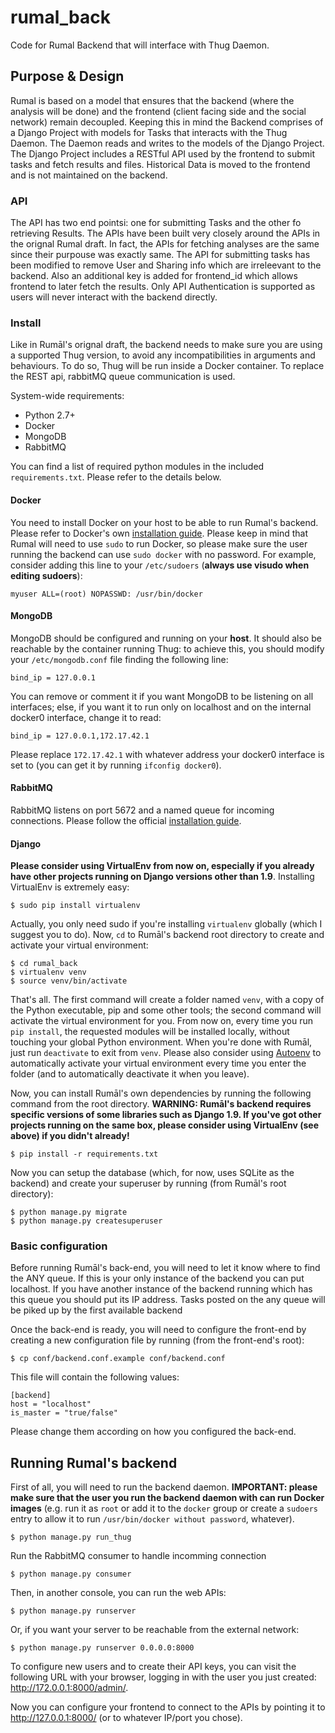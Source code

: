 # rumal_back
Code for Rumal Backend that will interface with Thug Daemon.

## Purpose & Design
Rumal is based on a model that ensures that the backend (where the analysis will be done) and the frontend (client facing side and the social network) remain decoupled. Keeping this in mind the Backend comprises of a Django Project with models for Tasks that interacts with the Thug Daemon. The Daemon reads and writes to the models of the Django Project. The Django Project includes a RESTful API used by the frontend to submit tasks and fetch results and files. Historical Data is moved to the frontend and is not maintained on the backend.

### API
The API has two end pointsi: one for submitting Tasks and the other fo retrieving Results. The APIs have been built very closely around the APIs in the orignal Rumal draft. In fact, the APIs for fetching analyses are the same since their purpouse was exactly same. The API for submitting tasks has been modified to remove User and Sharing info which are irreleevant to the backend. Also an additional key is added for frontend_id which allows frontend to later fetch the results. Only API Authentication is supported as users will never interact with the backend directly.

### Install

Like in Rumāl's orignal draft, the backend needs to make sure you are using a supported Thug version, to avoid any incompatibilities in arguments and behaviours. To do so, Thug will be run inside a Docker container. To replace the REST api, rabbitMQ queue communication is used.

System-wide requirements:
* Python 2.7+
* Docker
* MongoDB
* RabbitMQ

You can find a list of required python modules in the included `requirements.txt`. Please refer to the details below.

#### Docker
You need to install Docker on your host to be able to run Rumal's backend. Please refer to Docker's own [installation guide](https://docs.docker.com/installation/). Please keep in mind that Rumal will need to use `sudo` to run Docker, so please make sure the user running the backend can use `sudo docker` with no password. For example, consider adding this line to your `/etc/sudoers` (**always use visudo when editing sudoers**):

    myuser ALL=(root) NOPASSWD: /usr/bin/docker

#### MongoDB
MongoDB should be configured and running on your **host**. It should also be reachable by the container running Thug: to achieve this, you should modify your `/etc/mongodb.conf` file finding the following line:

    bind_ip = 127.0.0.1

You can remove or comment it if you want MongoDB to be listening on all interfaces; else, if you want it to run only on localhost and on the internal docker0 interface, change it to read:

    bind_ip = 127.0.0.1,172.17.42.1

Please replace `172.17.42.1` with whatever address your docker0 interface is set to (you can get it by running `ifconfig docker0`).

#### RabbitMQ
RabbitMQ listens on port 5672 and a named queue for incoming connections. Please follow the official [installation guide](https://www.rabbitmq.com/download.html).

#### Django
**Please consider using VirtualEnv from now on, especially if you already have other projects running on Django versions other than 1.9**. Installing VirtualEnv is extremely easy:

    $ sudo pip install virtualenv

Actually, you only need sudo if you're installing `virtualenv` globally (which I suggest you to do). Now, `cd` to Rumāl's backend root directory to create and activate your virtual environment:

    $ cd rumal_back
    $ virtualenv venv
    $ source venv/bin/activate

That's all. The first command will create a folder named `venv`, with a copy of the Python executable, pip and some other tools; the second command will activate the virtual environment for you. From now on, every time you run `pip install`, the requested modules will be installed locally, without touching your global Python environment.
When you're done with Rumāl, just run `deactivate` to exit from `venv`. Please also consider using [Autoenv](https://github.com/kennethreitz/autoenv) to automatically activate your virtual environment every time you enter the folder (and to automatically deactivate it when you leave).

Now, you can install Rumāl's own dependencies by running the following command from the root directory. **WARNING: Rumāl's backend requires specific versions of some libraries such as Django 1.9. If you've got other projects running on the same box, please consider using VirtualEnv (see above) if you didn't already!**

    $ pip install -r requirements.txt

Now you can setup the database (which, for now, uses SQLite as the backend) and create your superuser by running (from Rumāl's root directory):

    $ python manage.py migrate
    $ python manage.py createsuperuser


### Basic configuration

Before running Rumāl's back-end, you will need to let it know where to find the ANY queue. If this is your only instance of the backend you can put localhost. If you have another instance of the backend running which has this queue you should put its IP address. Tasks posted on the any queue will be piked up by the first available backend

Once the back-end is ready, you will need to configure the front-end by creating a new configuration file by running (from the front-end's root):

    $ cp conf/backend.conf.example conf/backend.conf

This file will contain the following values:

    [backend]
    host = "localhost"
    is_master = "true/false"

Please change them according on how you configured the back-end.

## Running Rumal's backend

First of all, you will need to run the backend daemon. **IMPORTANT: please make sure that the user you run the backend daemon with can run Docker images** (e.g. run it as `root` or add it to the `docker` group or create a `sudoers` entry to allow it to run `/usr/bin/docker without password`, whatever).

    $ python manage.py run_thug

Run the RabbitMQ consumer to handle incomming connection

    $ python manage.py consumer

Then, in another console, you can run the web APIs:

    $ python manage.py runserver

Or, if you want your server to be reachable from the external network:

    $ python manage.py runserver 0.0.0.0:8000

To configure new users and to create their API keys, you can visit the following URL with your browser, logging in with the user you just created: http://172.0.0.1:8000/admin/.

Now you can configure your frontend to connect to the APIs by pointing it to http://127.0.0.1:8000/ (or to whatever IP/port you chose).
